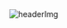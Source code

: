 
<img src="https://github.com/saad-alagele/basic-Modren-Information-Website/blob/main/basic-Modren-Information-Website.png" alt="headerImg">
<a href="https://www.linkedin.com/in/saad-alagele-645027267/"><img src="https://img.shields.io/badge/linkedin-blue" alt=""></a>
